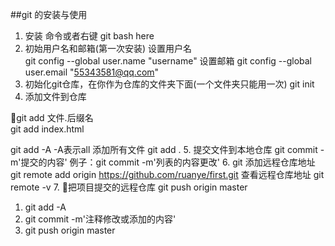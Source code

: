 ##git 的安装与使用 
1. 安装 命令或者右键 git bash here
2. 初始用户名和邮箱(第一次安装)
设置用户名   
git config --global user.name "username" 
设置邮箱
git config --global user.email "55343581@qq.com"
3. 初始化git仓库，在你作为仓库的文件夹下面(一个文件夹只能用一次)
git init 
4. 添加文件到仓库
 <!-- 单个文件 -->
git add 文件.后缀名  
git add index.html 
<!-- 所有文件 -->
git add -A   -A表示all 添加所有文件
git add .
5. 提交文件到本地仓库
git commit -m'提交的内容'
例子：git commit -m'列表的内容更改'
6. git 添加远程仓库地址
git remote add origin  https://github.com/ruanye/first.git
查看远程仓库地址 git remote -v
7. 把项目提交的远程仓库
git push origin master 
<!-- 修改之后 -->
1. git add -A
2. git commit -m'注释修改或添加的内容'
3. git push origin master 



 





